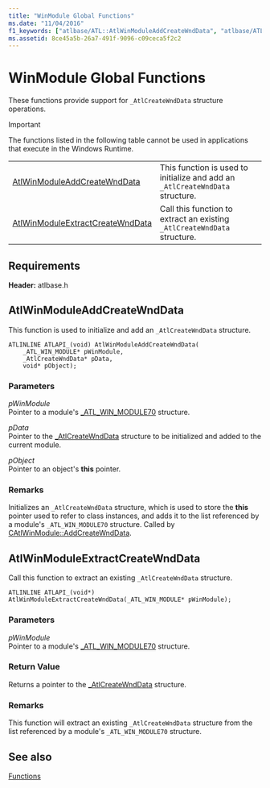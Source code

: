 ```yaml
---
title: "WinModule Global Functions"
ms.date: "11/04/2016"
f1_keywords: ["atlbase/ATL::AtlWinModuleAddCreateWndData", "atlbase/ATL::AtlWinModuleExtractCreateWndData"]
ms.assetid: 8ce45a5b-26a7-491f-9096-c09ceca5f2c2
---
```

# WinModule Global Functions

These functions provide support for `_AtlCreateWndData` structure operations.

> [!IMPORTANT]
> The functions listed in the following table cannot be used in applications that execute in the Windows Runtime.

|||
|-|-|
|[AtlWinModuleAddCreateWndData](#atlwinmoduleaddcreatewnddata)|This function is used to initialize and add an `_AtlCreateWndData` structure.|
|[AtlWinModuleExtractCreateWndData](#atlwinmoduleextractcreatewnddata)|Call this function to extract an existing `_AtlCreateWndData` structure.|

## Requirements

**Header:** atlbase.h

## <a name="atlwinmoduleaddcreatewnddata"></a>  AtlWinModuleAddCreateWndData

This function is used to initialize and add an `_AtlCreateWndData` structure.

```
ATLINLINE ATLAPI_(void) AtlWinModuleAddCreateWndData(
    _ATL_WIN_MODULE* pWinModule,
    _AtlCreateWndData* pData,
    void* pObject);
```

### Parameters

*pWinModule*<br/>
Pointer to a module's [_ATL_WIN_MODULE70](../../atl/reference/atl-win-module70-structure.md) structure.

*pData*<br/>
Pointer to the [_AtlCreateWndData](../../atl/reference/atlcreatewnddata-structure.md) structure to be initialized and added to the current module.

*pObject*<br/>
Pointer to an object's **this** pointer.

### Remarks

Initializes an `_AtlCreateWndData` structure, which is used to store the **this** pointer used to refer to class instances, and adds it to the list referenced by a module's `_ATL_WIN_MODULE70` structure. Called by [CAtlWinModule::AddCreateWndData](catlwinmodule-class.md#addcreatewnddata).

## <a name="atlwinmoduleextractcreatewnddata"></a>  AtlWinModuleExtractCreateWndData

Call this function to extract an existing `_AtlCreateWndData` structure.

```
ATLINLINE ATLAPI_(void*) AtlWinModuleExtractCreateWndData(_ATL_WIN_MODULE* pWinModule);
```

### Parameters

*pWinModule*<br/>
Pointer to a module's [_ATL_WIN_MODULE70](../../atl/reference/atl-win-module70-structure.md) structure.

### Return Value

Returns a pointer to the [_AtlCreateWndData](../../atl/reference/atlcreatewnddata-structure.md) structure.

### Remarks

This function will extract an existing `_AtlCreateWndData` structure from the list referenced by a module's `_ATL_WIN_MODULE70` structure.

## See also

[Functions](../../atl/reference/atl-functions.md)
